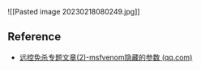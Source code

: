 ![[Pasted image 20230218080249.jpg]]

## Reference

- [远控免杀专题文章(2)-msfvenom隐藏的参数 (qq.com)](https://mp.weixin.qq.com/s/1r0iakLpnLrjCrOp2gT10w)
